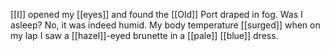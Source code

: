 [[I]] opened my [[eyes]] and found the [[Old]] Port draped in fog. Was I asleep? No, it was indeed humid. My body temperature [[surged]] when on my lap I saw a [[hazel]]-eyed brunette in a [[pale]] [[blue]] dress.
